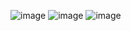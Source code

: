 ![image](https://github.com/mrkbdiut/Weakly-Supervised-Multi-Task-3D-UNet-Model/assets/36138901/b55c64bf-576c-4216-a47c-f211779bb7b2)
![image](https://github.com/mrkbdiut/Weakly-Supervised-Multi-Task-3D-UNet-Model/assets/36138901/f5c9a674-84c4-434c-9c61-1f8b25bd5ef0)
![image](https://github.com/mrkbdiut/Weakly-Supervised-Multi-Task-3D-UNet-Model/assets/36138901/cdf75947-222e-43da-9088-c4d804b31bbe)
